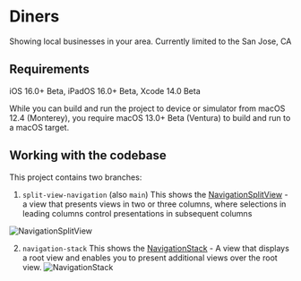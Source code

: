 # Diners
Showing local businesses in your area. Currently limited to the San Jose, CA

## Requirements
iOS 16.0+ Beta,
iPadOS 16.0+ Beta,
Xcode 14.0 Beta

While you can build and run the project to device or simulator from macOS 12.4 (Monterey), you require macOS 13.0+ Beta (Ventura) to build and run to a macOS target.

## Working with the codebase
This project contains two branches:
1. `split-view-navigation` (also `main`)
This shows the [NavigationSplitView](https://developer.apple.com/documentation/SwiftUI/NavigationSplitView) - a view that presents views in two or three columns, where selections in leading columns control presentations in subsequent columns

![NavigationSplitView](https://user-images.githubusercontent.com/17785504/177979336-6177183d-c3a2-4ba9-a9ae-547cb23e552e.png)


2. `navigation-stack`
This shows the [NavigationStack](https://developer.apple.com/documentation/SwiftUI/NavigationStack) - A view that displays a root view and enables you to present additional views over the root view.
![NavigationStack](https://user-images.githubusercontent.com/17785504/177979351-541329de-c0c7-4c61-9e3f-0fc6b9b52ebb.png)
